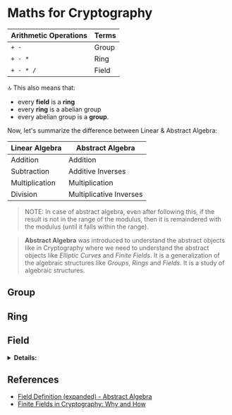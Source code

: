 # Maths for Cryptography

| Arithmetic Operations | Terms |
| --------------------- | ----- |
| `+ -`                 | Group |
| `+ - *`               | Ring  |
| `+ - * /`             | Field |

🔝 This also means that:

- every **field** is a **ring**
- every **ring** is a abelian group
- every abelian group is a **group**.

Now, let's summarize the difference between Linear & Abstract Algebra:

| Linear Algebra | Abstract Algebra        |
| -------------- | ----------------------- |
| Addition       | Addition                |
| Subtraction    | Additive Inverses       |
| Multiplication | Multiplication          |
| Division       | Multiplicative Inverses |

> NOTE: In case of abstract algebra, even after following this, if the result is not in the range of the modulus, then it is remaindered with the modulus (until it falls within the range).

> **Abstract Algebra** was introduced to understand the abstract objects like in Cryptography where we need to understand the abstract objects like _Elliptic Curves_ and _Finite Fields_. It is a generalization of the algebraic structures like _Groups_, _Rings_ and _Fields_. It is a study of algebraic structures.

## Group

## Ring

## Field

<details>
<summary><b>Details:</b></summary>

Here w.r.t. Cryptography, we will be dealing with _Finite Fields_.

In Finite Field (also a part of Abstract Algebra), arithmetic operations are done with a modulus i.e. `mod p` where `p` is a large prime number in a finite field.

> Whenever, finite field is mentioned, it is assumed that the modulus is a prime number i.e. with modulus is 1. like:
>
> - Additive inverse of `-5` ≡ `5`. Think of it as `-5 + 5 = 0`, following `(a + b) = 0`. Consider `0` as the additive identity (like a mirror 🪞 in real world). Visually, `-5 |0| 5` where, 0 is the axis in between -5 and 5.
> - Multiplicative inverse of `1/5` ≡ `5`. Think of it as `1/5 * 5 = 1`, following `(a * b) = 1`. Consider `1` as the multiplicative identity (like a mirror 🪞 in real world). Visually, `1/5 |1| 5` where 1 is the axis in between 1/5 and 5.

> For simplicity, we will use `mod 7` as the modulus for all the examples below.

**Q**. Why Finite Field?

**A**. Watch this [video](https://www.youtube.com/watch?v=ColSUxhpn6A).

**Q**. Why p should be a prime number in a finite field?

**A**. Because we won't have an integer ℤ determined during multiplicative inverses. For instance, there is no multiplicative inverse of 5 i.e. (`1/5`) with modulus like `100` (which is a non-prime no). Hence, we need to have a prime number as the modulus.

### Addition

```math
3 + 5 = 8 (mod 7) ≡ 1 (mod 7)
```

> NOTE: ≡ is used for equivalence in modular arithmetic to distinguish it from equality meaning "equivalent to".

> Here, we do:
>
> 1. _addition_
> 2. _remainder_

### Subtraction

```math
3 - 5 = 3 + (-5) = -2 (mod 7) ≡ 5 (mod 7)
```

> Here, we do:
>
> 1. _addition_
> 2. _additive inverse_

The inverse taken here is called _additive inverse_. Like `-2 + 7 = 5`.

The modulus is kept on adding to the negative number (however big it is), until it becomes positive. Once it is positive and if by chance doesn't fall into the range of the modulus `{1,...,m-1}`, it is then remaindered with the modulus like `52 % 7 = 3`.

> By the way, there are many kinds of inverses in a field.

### Multiplication

```math
3 * 5 = 15 (mod 7) ≡ 1 (mod 7)
```

> Here, we do:
>
> 1. _multiplication_
> 2. _remainder_

### Division

```math
3 / 5 = 3 * (1/5) ≡ 3 * 3 = 9 (mod 7) ≡ 2 (mod 7)
```

> In order to determine modular multiplicative inverse of 5 (also represented as (1/5) or 5^-1) mod 7, we need to find a number b such that:
>
> `(a * b) % 7 = 1`
>
> `(5 * b) % 7 = 1` => `b = 5`, trying out different values.

> Here, we do:
>
> 1. _multiplicative inverse_
> 2. _multiplication_
> 3. _remainder_

</details>

## References

- [Field Definition (expanded) - Abstract Algebra](https://www.youtube.com/watch?v=KCSZ4QhOw0I)
- [Finite Fields in Cryptography: Why and How](https://www.youtube.com/watch?v=ColSUxhpn6A&t=495s)
